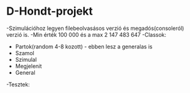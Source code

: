 # D-Hondt-projekt

-Szimulációhoz legyen filebeolvasásos verzió és megadós(consoleról) verzió is.
-Min érték 100 000 és a max 2 147 483 647
-Classok:
  - Partok(random 4-8 kozott) - ebben lesz a generalas is
  - Szamol
  - Szimulal
  - Megjelenit
  - General

-Tesztek:
